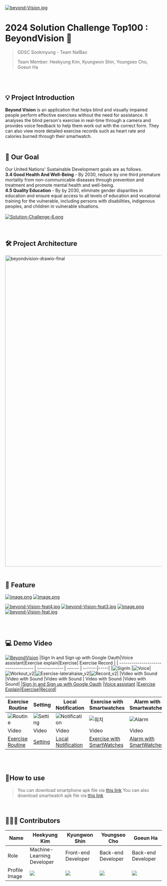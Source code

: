 [![beyond-Vision.jpg](https://i.postimg.cc/3JQjMN5d/beyond-Vision.jpg)](https://postimg.cc/CdJnkFKg)

# 2024 Solution Challenge Top100 : BeyondVision 📘

> GDSC Sookmyung - Team NalBao
>
> Team Member: Heekyung Kim, Kyungwon Shin, Youngseo Cho, Goeun Ha
<br>
<br>


## 💡 Project Introduction

**Beyond Vision** is an application that helps blind and visually impaired people perform effective exercises without the need for assistance. It analyses the blind person's exercise in real-time through a camera and provides voice feedback to help them work out with the correct form. They can also view more detailed exercise records such as heart rate and calories burned through their smartwatch.
<br>
<br>


## 🎯 Our Goal
Our United Nations' Sustainable Development goals are as follows.
<br>
**3.4 Good Health And Well-Being** - By 2030, reduce by one third premature mortality from non-communicable diseases through prevention and treatment and promote mental health and well-being.
<br>
**4.5 Quality Education** - By by 2030, eliminate gender disparities in education and ensure equal access to all levels of education and vocational training for the vulnerable, including persons with disabilities, indigenous peoples, and children in vulnerable situations.<br>
<br>
[![Solution-Challenge-6.png](https://i.postimg.cc/0NFCV5J8/Solution-Challenge.png)](https://postimg.cc/Czr11F7n)<br>
<br>
<br>

## 🛠 Project Architecture
<img src="https://i.postimg.cc/grbrZCDD/beyondvision-drawio.png" alt="beyondvision-drawio-final" border="0" width="1000"></a>
<br>
<br>

## 📸 Feature
[![image.png](https://i.postimg.cc/NMp5GSS8/image.png)](https://postimg.cc/Hc8pBZpj)
[![image.png](https://i.postimg.cc/jSP2nLBS/image.png)](https://postimg.cc/CRMSWLF3)

[![beyond-Vision-feat4.jpg](https://i.postimg.cc/44cWrjMN/beyond-Vision-feat4.jpg)](https://postimg.cc/hhS8mZcH)
[![beyond-Vision-feat3.jpg](https://i.postimg.cc/nVNxn80s/beyond-Vision-feat3.jpg)](https://postimg.cc/K47w5WXF)
[![image.png](https://i.postimg.cc/440x86g3/image.png)](https://postimg.cc/8shGcrs8)
[![beyond-Vision-feat.jpg](https://i.postimg.cc/3xKgRqwh/beyond-Vision-feat.jpg)](https://postimg.cc/svNBHwSH)

<br>
<br>

## 💻 Demo Video
[![BeyondVision](https://i.postimg.cc/mkvZQ6gn/2024-03-12-114736.png)](https://www.youtube.com/watch?v=fHF8ATWjeQQ)
|Sign In and Sign up with Google Oauth|Voice assistant|Exercise explain|Exercise| Exercise Record   |
| ----------------------------------- | ------------- | ------ | -------|-----|
|![SignIn](https://github.com/BeyondVision-NalBao/2024-BeyondVision-SolutionChallenge/assets/93874872/7f447b11-2222-416d-a21c-8e2894c699b4) |![Voice](https://github.com/BeyondVision-NalBao/2024-BeyondVision-SolutionChallenge/assets/93874872/a9ed54e8-e79a-4ec1-9b15-cd36150022cf)|![Workout_v2](https://github.com/BeyondVision-NalBao/BeyondVision-Client/assets/93874872/7351507f-4b0e-4bae-8a2d-cd7ea00de3e5)|![Exercise-lateralraise_v2](https://github.com/BeyondVision-NalBao/BeyondVision-Client/assets/93874872/53969d1c-ed6d-4ce5-ab68-4af9b56f4390)|![Record_v2](https://github.com/BeyondVision-NalBao/BeyondVision-Client/assets/93874872/ccca2959-dd23-4388-b119-2211b154920d)|
|Video with Sound      |Video with Sound              |Video with Sound                           | Video with Sound |Video with Sound|
|[Sign In and Sign up with Google Oauth](https://drive.google.com/file/d/1wqNQnDHsYEUqTFZbUAm_S_9ywbi0bhpA/view?usp=sharing)  |[Voice assistant](https://drive.google.com/file/d/1z4Kbvog8DjcLS-i3MQsrSCxz0CDZKtSN/view?usp=sharing)   |[Exercise Explain](https://drive.google.com/file/d/1RbXBEX2y66Zp5ZvfwtlEDRJpCPqtiLHO/view?usp=sharing)|[Exercise](https://drive.google.com/file/d/1nnSSkKO9ruk0yD9Yid6srlrZ745MLvg9/view?usp=sharing)|[Record](https://drive.google.com/file/d/1BfwDll2rjR3SDwuD8gp7VKTqBrVnj_EU/view?usp=sharing)|


|Exercise Routine|Setting           | Local Notification                      |Exercise with Smartwatches                             |Alarm with Smartwatches|
|--------| ----------------------------------- | ------------- | ------ | -----|
|![Routine](https://github.com/BeyondVision-NalBao/2024-BeyondVision-SolutionChallenge/assets/93874872/111f117a-8568-45e2-9bab-3439eb6baf4b)| ![Setting](https://github.com/BeyondVision-NalBao/2024-BeyondVision-SolutionChallenge/assets/93874872/792a87e9-2a67-4421-85b1-454492472855) |![Notification](https://github.com/BeyondVision-NalBao/BeyondVision-Client/assets/93874872/c59b4c3d-19bd-46f7-8ad7-d4730a407f43) |![워치](https://github.com/BeyondVision-NalBao/2024-BeyondVision-SolutionChallenge-Top100/assets/90203803/4a95a2ea-a0c4-46b9-ae87-1469296d7f82)|![Alarm](https://github.com/BeyondVision-NalBao/BeyondVision-Client/assets/93874872/0915c2d0-7427-4bc0-8e43-7cc21f253fd6)|
|Video  |Video      |Video          |Video                       | Video|
|[Exercise Routine](https://drive.google.com/file/d/1srev4VU7d3_Ln9qdvB5TwYGmqJwKZb-8/view?usp=sharing)|[Setting](https://drive.google.com/file/d/1NBnenQvRIWjtNDq7rV8fPridQ8TKyifC/view?usp=sharing)|[Local Notification](https://drive.google.com/file/d/1Wr0bQ7OGLz4gjvVvzG40xMe_V3LR6se2/view?usp=sharing)|[Exercise with SmartWatches](https://drive.google.com/file/d/1e0bKfO4EaEUz30acjXQF212_b44SAKmT/view?usp=sharing)   |[Alarm with SmartWatches](https://drive.google.com/file/d/1-w1IgmjFbILbVGV7k2jLxVpzQGrrksiX/view?usp=sharing) |
<br>
<br>

## 📱How to use
> You can download smartphone apk file via [this link](https://drive.google.com/file/d/1XOP6CJwfLUQdkE-cBxoZSUqwMFHEJemz/view?usp=sharing)
> You can also download smartwatch apk file via [this link](https://drive.google.com/file/d/13KPUxWGW9-PTgIbUFJi8TTgpDQKSlnYx/view?usp=sharing)
<br>


## 👩🏻‍💻 Contributors

| Name          | Heekyung Kim                        | Kyungwon Shin                           | Youngseo Cho                                                | Goeun Ha                                        |
| ------------- | --------------------------------- | --------------------------------- | --------------------------------------------------------- | --------------------------------------------------------- |
| Role          | Machine-Learning Developer               | Front-end Developer               | Back-end Developer                                     | Back-end Developer                                 |
| Profile Image | ![](https://avatars.githubusercontent.com/u/71302565?v=4) | ![](https://avatars.githubusercontent.com/u/93874872?v=4) | ![](https://avatars.githubusercontent.com/u/90203803?v=4) | ![](https://avatars.githubusercontent.com/u/93965468?v=4) |

